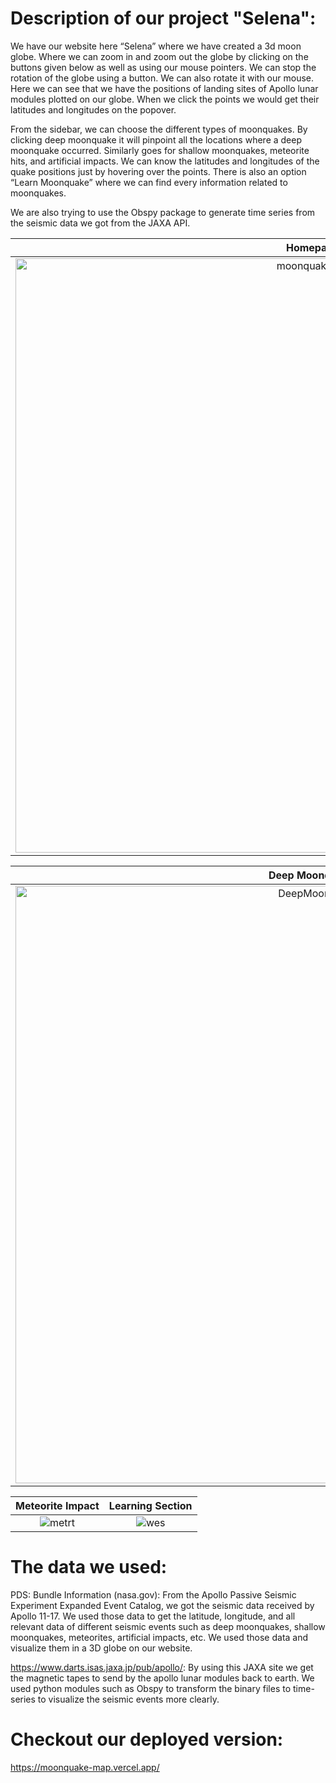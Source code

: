 # Description of our project "Selena":

We have our website here “Selena” where we have created a 3d moon globe. Where we can zoom in and zoom out the globe by clicking on the buttons given below as well as using our mouse pointers. We can stop the rotation of the globe using a button. We can also rotate it with our mouse. Here we can see that we have the positions of landing sites of Apollo lunar modules plotted on our globe. When we click the points we would get their latitudes and longitudes on the popover.

From the sidebar, we can choose the different types of moonquakes. By clicking deep moonquake it will pinpoint all the locations where a deep moonquake occurred. Similarly goes for shallow moonquakes, meteorite hits, and artificial impacts. We can know the latitudes and longitudes of the quake positions just by hovering over the points. There is also an option “Learn Moonquake” where we can find every information related to moonquakes.

We are also trying to use the Obspy package to generate time series from the seismic data we got from the JAXA API.


Homepage            |  Apollo Lunar Modules information     
:-------------------------:|:-------------------------:
<img width="951" alt="moonquakeLunar" src="https://user-images.githubusercontent.com/52793150/193386012-7e55f048-9f7a-4319-a381-6b32698db19e.PNG">|<img width="950" alt="moonquakeHover" src="https://user-images.githubusercontent.com/52793150/193386031-335dd8b9-cfb7-483e-8a73-bc359a40b6dc.png">

Deep Moonquakes            |  Shallow Moonquakes     
:-------------------------:|:-------------------------:
<img width="956" alt="DeepMoonQuake" src="https://user-images.githubusercontent.com/52793150/193386418-784f7691-143a-46e0-b567-e6638b11057a.png">|<img width="956" alt="ShallowMoonquake" src="https://user-images.githubusercontent.com/52793150/193386431-db77d22e-9d6e-47be-82d3-9fffe2a85c52.PNG">

Meteorite Impact            |  Learning Section     
:-------------------------:|:-------------------------:
![metrt](https://user-images.githubusercontent.com/52793150/193386486-2493e226-2e01-47f7-af0f-f8fb14bbc829.png)|![wes](https://user-images.githubusercontent.com/52793150/193386525-3a113a7e-33e9-491d-a339-320c6eca7f84.png)


# The data we used:

PDS: Bundle Information (nasa.gov):
From the Apollo Passive Seismic Experiment Expanded Event Catalog, we got the seismic data received by Apollo 11-17. We used those data to get the latitude, longitude, and all relevant data of different seismic events such as deep moonquakes, shallow moonquakes, meteorites, artificial impacts, etc. We used those data and visualize them in a 3D globe on our website.

https://www.darts.isas.jaxa.jp/pub/apollo/: By using this JAXA site we get the magnetic tapes to send by the apollo lunar modules back to earth. We used python modules such as Obspy to transform the binary files to time-series to visualize the seismic events more clearly.

# Checkout our deployed version:
https://moonquake-map.vercel.app/



